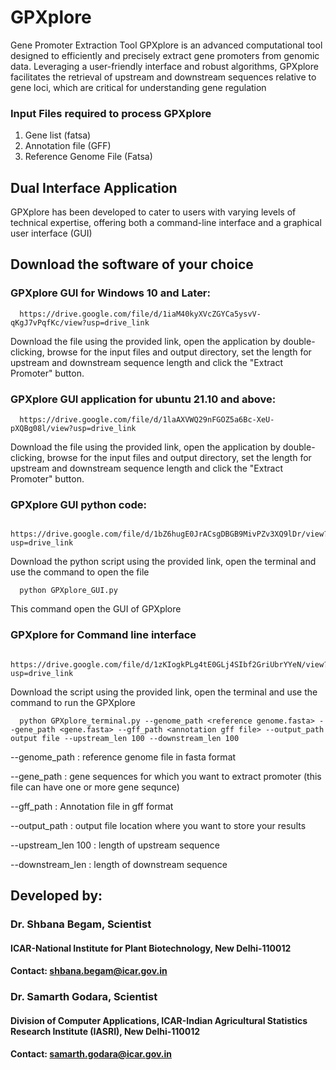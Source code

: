 # GPXplore
Gene Promoter Extraction Tool
GPXplore is an advanced computational tool designed to efficiently and precisely extract gene promoters from genomic data. Leveraging a user-friendly interface and robust algorithms, GPXplore facilitates the retrieval of upstream and downstream sequences relative to gene loci, which are critical for understanding gene regulation

### Input Files required to process GPXplore
1. Gene list (fatsa)
2. Annotation file (GFF)
3. Reference Genome File (Fatsa)

## Dual Interface Application 
GPXplore has been developed to cater to users with varying levels of technical expertise, offering both a command-line interface and a graphical user interface (GUI)

## Download the software of your choice

### GPXplore GUI for Windows 10 and Later: 
      https://drive.google.com/file/d/1iaM40kyXVcZGYCa5ysvV-qKgJ7vPqfKc/view?usp=drive_link
      
Download the file using the provided link, open the application by double-clicking, browse for the input files and output directory, set the length for upstream and downstream sequence length and click the "Extract Promoter" button.

### GPXplore GUI application for ubuntu 21.10 and above: 
      https://drive.google.com/file/d/1laAXVWQ29nFGOZ5a6Bc-XeU-pXQBg08l/view?usp=drive_link
      
 Download the file using the provided link, open the application by double-clicking, browse for the input files and output directory, set the length for upstream and downstream sequence length and click the "Extract Promoter" button.  
 
### GPXplore GUI python code:
     https://drive.google.com/file/d/1bZ6hugE0JrACsgDBGB9MivPZv3XQ9lDr/view?usp=drive_link
     
Download the python script using the provided link, open the terminal and use the command to open the file 

      python GPXplore_GUI.py 
      
This command open the GUI of GPXplore
 
### GPXplore for Command line interface
     https://drive.google.com/file/d/1zKIogkPLg4tE0GLj4SIbf2GriUbrYYeN/view?usp=drive_link
     
Download the script using the provided link, open the terminal and use the command to run the GPXplore

      python GPXplore_terminal.py --genome_path <reference genome.fasta> --gene_path <gene.fasta> --gff_path <annotation gff file> --output_path output file --upstream_len 100 --downstream_len 100

--genome_path : reference genome file in fasta format

--gene_path : gene sequences for which you want to extract promoter  (this file can have one or more gene sequnce)

--gff_path : Annotation file in gff format

--output_path : output file location where you want to store your results 

--upstream_len 100 : length of upstream sequence 

--downstream_len : length of downstream sequence

      
## Developed by:
### Dr. Shbana Begam, Scientist
#### ICAR-National Institute for Plant Biotechnology, New Delhi-110012
#### Contact: shbana.begam@icar.gov.in

### Dr. Samarth Godara, Scientist
#### Division of Computer Applications, ICAR-Indian Agricultural Statistics Research Institute (IASRI), New Delhi-110012 
#### Contact: samarth.godara@icar.gov.in
